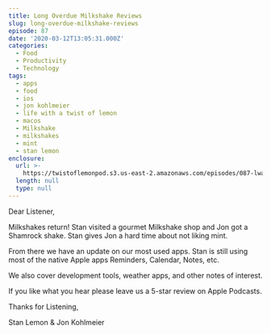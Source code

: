 ```yaml
---
title: Long Overdue Milkshake Reviews
slug: long-overdue-milkshake-reviews
episode: 87
date: '2020-03-12T13:05:31.000Z'
categories:
  - Food
  - Productivity
  - Technology
tags:
  - apps
  - food
  - ios
  - jon kohlmeier
  - life with a twist of lemon
  - macos
  - Milkshake
  - milkshakes
  - mint
  - stan lemon
enclosure:
  url: >-
    https://twistoflemonpod.s3.us-east-2.amazonaws.com/episodes/087-lwatol-20200312.mp3
  length: null
  type: null
---
```


Dear Listener,

Milkshakes return! Stan visited a gourmet Milkshake shop and Jon got a Shamrock shake. Stan gives Jon a hard time about not liking mint.

From there we have an update on our most used apps. Stan is still using most of the native Apple apps Reminders, Calendar, Notes, etc.

We also cover development tools, weather apps, and other notes of interest.

If you like what you hear please leave us a 5-star review on Apple Podcasts.

Thanks for Listening,

Stan Lemon & Jon Kohlmeier
